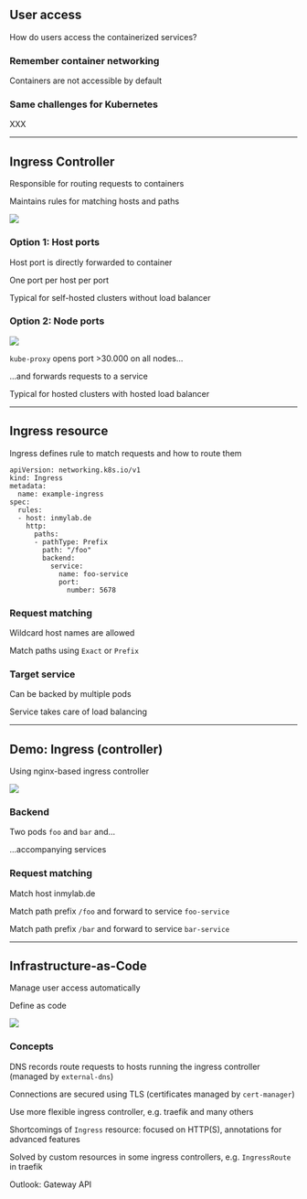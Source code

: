 ## User access

How do users access the containerized services?

### Remember container networking

Containers are not accessible by default

### Same challenges for Kubernetes

XXX

---

## Ingress Controller

Responsible for routing requests to containers [](https://kubernetes.io/docs/concepts/services-networking/ingress-controllers/)

Maintains rules for matching hosts and paths

![](120_kubernetes/30_ingress/host_port.drawio.svg) <!-- .element: style="float: right; width: 30%;" -->

### Option 1: Host ports

Host port is directly forwarded to container

One port per host per port

Typical for self-hosted clusters without load balancer

### Option 2: Node ports

![](120_kubernetes/30_ingress/node_port.drawio.svg) <!-- .element: style="float: right; width: 40%;" -->

`kube-proxy` opens port >30.000 on all nodes...

...and forwards requests to a service

Typical for hosted clusters with hosted load balancer

---

## Ingress resource

Ingress [](https://kubernetes.io/docs/concepts/services-networking/ingress/) defines rule to match requests and how to route them

```
apiVersion: networking.k8s.io/v1
kind: Ingress
metadata:
  name: example-ingress
spec:
  rules:
  - host: inmylab.de
    http:
      paths:
      - pathType: Prefix
        path: "/foo"
        backend:
          service:
            name: foo-service
            port:
              number: 5678
```
<!-- .element: style="float: right; width: 22em;" -->

### Request matching

Wildcard host names are allowed

Match paths using `Exact` or `Prefix`

### Target service

Can be backed by multiple pods

Service takes care of load balancing

---

## Demo: Ingress (controller)

Using nginx-based ingress controller [](https://github.com/kubernetes/ingress-nginx)

![](120_kubernetes/30_ingress/demo.drawio.svg) <!-- .element: style="float: right; padding-left: 1em; width: 45%;" -->

### Backend

Two pods `foo` and `bar` and...

...accompanying services

### Request matching

Match host inmylab.de

Match path prefix `/foo` and forward to service `foo-service`

Match path prefix `/bar` and forward to service `bar-service`

---

## Infrastructure-as-Code

Manage user access automatically

Define as code

![](120_kubernetes/30_ingress/access.drawio.svg) <!-- .element: style="float: right; padding-left: 1em; width: 45%;" -->

### Concepts

DNS records route requests to hosts running the ingress controller (managed by `external-dns`)

Connections are secured using TLS (certificates managed by `cert-manager`)

Use more flexible ingress controller, e.g. traefik [](https://traefik.io/traefik/) and many others

Shortcomings of `Ingress` resource: focused on HTTP(S), annotations [](https://kubernetes.github.io/ingress-nginx/user-guide/nginx-configuration/annotations/) for advanced features

Solved by custom resources in some ingress controllers, e.g. `IngressRoute` in traefik

Outlook: Gateway API [](https://gateway-api.sigs.k8s.io/)